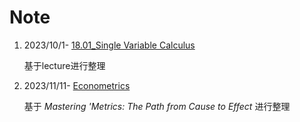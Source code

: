 # Note
1. 2023/10/1- [18.01_Single Variable Calculus](https://github.com/EthanWang07/Note/blob/main/MIT%2018.01%20Single%20Variable%20Calculus.pdf)

    基于lecture进行整理

2. 2023/11/11- [Econometrics](https://github.com/EthanWang07/Note/blob/main/metrics.pdf)

    基于 *Mastering 'Metrics: The Path from Cause to Effect* 进行整理